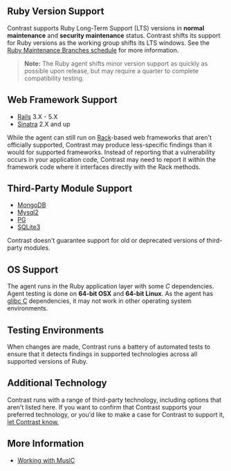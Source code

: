 <!-- 
title: "Supported Technologies"
description: "List of supported technologies"
tags: "installation Ruby on Rails agent frameworks support troubleshooting gem"
-->

## Ruby Version Support

Contrast supports Ruby Long-Term Support (LTS) versions in **normal maintenance** and **security maintenance** status. Contrast shifts its support for Ruby versions as the working group shifts its LTS windows. See the [Ruby Maintenance Branches schedule](https://www.ruby-lang.org/en/downloads/branches/) for more information.

> **Note:** The Ruby agent shifts minor version support as quickly as possible upon release, but may require a quarter to complete compatibility testing.

## Web Framework Support

* [Rails](https://rubyonrails.org/) 3.X - 5.X 
* [Sinatra]((http://sinatrarb.com/)) 2.X and up 

While the agent can still run on [Rack](http://rack.github.io/)-based web frameworks that aren't officially supported, Contrast may produce less-specific findings than it would for supported frameworks. Instead of reporting that a vulnerability occurs in your application code, Contrast may need to report it within the framework code where it interfaces directly with the Rack methods.

## Third-Party Module Support

* [MongoDB](http://alexeypetrushin.github.io/mongodb/driver.html)
* [Mysql2](https://github.com/brianmario/mysql2)
* [PG](https://bitbucket.org/ged/ruby-pg/wiki/Home)
* [SQLite3](https://github.com/sparklemotion/sqlite3-ruby)

Contrast doesn't guarantee support for old or deprecated versions of third-party modules.

## OS Support

The agent runs in the Ruby application layer with some *C* dependencies. Agent testing is done on **64-bit OSX** and **64-bit Linux**. As the agent has [glibc C](https://www.gnu.org/software/libc/) dependencies, it may not work in other operating system environments.

## Testing Environments

When changes are made, Contrast runs a battery of automated tests to ensure that it detects findings in supported technologies across all supported versions of Ruby.

## Additional Technology

Contrast runs with a range of third-party technology, including options that aren't listed here. If you want to confirm that Contrast supports your preferred technology, or you'd like to make a case for Contrast to support it, [let Contrast know.](mailto:bugs@contrastsecurity.com)

## More Information

* [Working with MuslC](installation-ruby.html#muslc)

